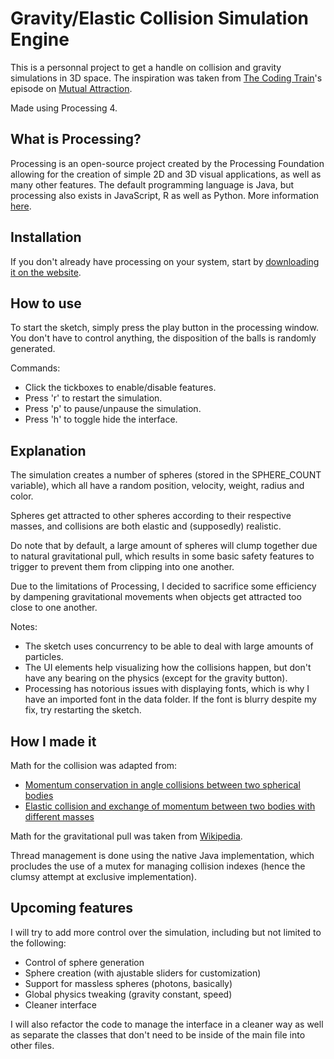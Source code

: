 # Gravity/Elastic Collision Simulation Engine

This is a personnal project to get a handle on collision and gravity simulations in 3D space. The inspiration was taken from [The Coding Train](https://www.youtube.com/@TheCodingTrain)'s episode on [Mutual Attraction](https://www.youtube.com/watch?v=GjbKsOkN1Oc).

Made using Processing 4.

## What is Processing?

Processing is an open-source project created by the Processing Foundation allowing for the creation of simple 2D and 3D visual applications, as well as many other features. The default programming language is Java, but processing also exists in JavaScript, R as well as Python. More information [here](https://processing.org/overview).

## Installation

If you don't already have processing on your system, start by [downloading it on the website](https://processing.org/).

## How to use

To start the sketch, simply press the play button in the processing window. You don't have to control anything, the disposition of the balls is randomly generated.

Commands:
- Click the tickboxes to enable/disable features.
- Press 'r' to restart the simulation.
- Press 'p' to pause/unpause the simulation.
- Press 'h' to toggle hide the interface.

## Explanation

The simulation creates a number of spheres (stored in the SPHERE_COUNT variable), which all have a random position, velocity, weight, radius and color.

Spheres get attracted to other spheres according to their respective masses, and collisions are both elastic and (supposedly) realistic.

Do note that by default, a large amount of spheres will clump together due to natural gravitational pull, which results in some basic safety features to trigger to prevent them from clipping into one another.

Due to the limitations of Processing, I decided to sacrifice some efficiency by dampening gravitational movements when objects get attracted too close to one another.

Notes:
- The sketch uses concurrency to be able to deal with large amounts of particles.
- The UI elements help visualizing how the collisions happen, but don't have any bearing on the physics (except for the gravity button).
- Processing has notorious issues with displaying fonts, which is why I have an imported font in the data folder. If the font is blurry despite my fix, try restarting the sketch.

## How I made it

Math for the collision was adapted from: 
- [Momentum conservation in angle collisions between two spherical bodies](https://atmos.illinois.edu/courses/atmos100/userdocs/3Dcollisions.html)
- [Elastic collision and exchange of momentum between two bodies with different masses](https://physics.stackexchange.com/questions/681396/elastic-collision-3d-eqaution)

Math for the gravitational pull was taken from [Wikipedia](https://en.wikipedia.org/wiki/Gravitational_acceleration).

Thread management is done using the native Java implementation, which procludes the use of a mutex for managing collision indexes (hence the clumsy attempt at exclusive implementation).

## Upcoming features 

I will try to add more control over the simulation, including but not limited to the following:
- Control of sphere generation
- Sphere creation (with ajustable sliders for customization)
- Support for massless spheres (photons, basically)
- Global physics tweaking (gravity constant, speed)
- Cleaner interface

I will also refactor the code to manage the interface in a cleaner way as well as separate the classes that don't need to be inside of the main file into other files.